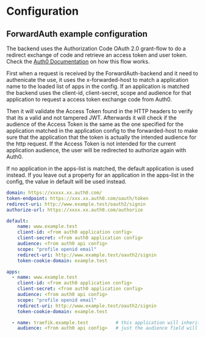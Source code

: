 # Configuration

## ForwardAuth example configuration
The backend uses the Authorization Code OAuth 2.0 grant-flow to do a redirect exchange of code and retrieve an
access token and user token. Check the [Auth0 Documentation](https://auth0.com/docs/api-auth/grant/authorization-code)
on how this flow works.

First when a request is received by the ForwardAuth-backend and it need to authenicate the use, it uses the x-forwarded-host 
to match a application name to the loaded list of apps in the config. If an application is matched the backend uses the
client-id, client-secret, scope and audience for that application to request a access token exchange code from Auth0.

Then it will validate the Access Token found in the HTTP headers to verify that its a valid and not tampered JWT. 
Afterwards it will check if the audience of the Access Token is the same as the one specified for the application matched
in the application config to the forwarded-host to make sure that the application that the token is actually the intended
audience for the http request. If the Access Token is not intended for the current application audience, the user will
be redirected to authorize again with Auth0.

If no application in the apps-list is matched, the default application is used instead.
If you leave out a property for an application in the apps-list in the config, the value in default will be used instead.

```yaml
domain: https://xxxxx.xx.auth0.com/
token-endpoint: https://xxx.xx.auth0.com/oauth/token
redirect-uri: http://www.example.test/oauth2/signin
authorize-url: https://xxxx.xx.auth0.com/authorize

default: 
    name: www.example.test
    client-id: <from auth0 application config>
    client-secret: <from auth0 application config>
    audience: <from auth0 api config>
    scope: "profile openid email"
    redirect-uri: http://www.example.test/oauth2/signin
    token-cookie-domain: example.test

apps:
  - name: www.example.test
    client-id: <from auth0 application config>
    client-secret: <from auth0 application config>
    audience: <from auth0 api config>
    scope: "profile openid email"
    redirect-uri: http://www.example.test/oauth2/signin
    token-cookie-domain: example.test

  - name: traefik.example.test          # this application will inherit most of the values from the default app.
    audience: <from auth0 api config>   # just the audience field will be used, all other values from the default.
```
